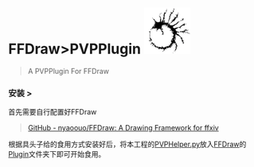 # FFDraw>PVPPlugin <img title="" src="https://raw.githubusercontent.com/extrant/IMGSave/main/2023/05/18-12-53-25-0f000e94f0e4fcb5430fb41fa0193cfc0239cd0e.png" alt="loading-ag-165" width="93">

> A PVPPlugin For FFDraw 

### 安装 >

首先需要自行配置好FFDraw

> [GitHub - nyaoouo/FFDraw: A Drawing Framework for ffxiv](https://github.com/nyaoouo/FFDraw)

根据具头子给的食用方式安装好后，将本工程的<u>PVPHelper.py</u>放入<u>FFDraw</u>的<u>Plugin</u>文件夹下即可开始食用。


